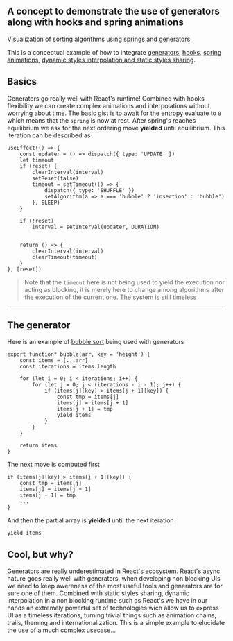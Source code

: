 ## A concept to demonstrate the use of generators along with hooks and spring animations
Visualization of sorting algorithms using springs and generators

This is a conceptual example of how to integrate [generators](https://developer.mozilla.org/en-US/docs/Web/JavaScript/Reference/Global_Objects/Generator), [hooks](https://reactjs.org/docs/hooks-intro.html), [spring animations](https://developer.android.com/guide/topics/graphics/spring-animation), [dynamic styles interpolation and static styles sharing](https://dupocas/dudaui).

## Basics
Generators go really well with React's runtime! Combined with hooks flexibility we can create complex animations and interpolations without worrying about time.
The basic gist is to await for the entropy evaluate to `0` which means that the `spring` is now at rest. After spring's reaches equilibrium we ask for the next ordering move **yielded** until equilibrium. This iteration can be described as 

```
useEffect(() => {
    const updater = () => dispatch({ type: 'UPDATE' })
    let timeout
    if (reset) {
        clearInterval(interval)
        setReset(false)
        timeout = setTimeout(() => {
            dispatch({ type: 'SHUFFLE' })
            setAlgorithm(a => a === 'bubble' ? 'insertion' : 'bubble')
        }, SLEEP)
    }

    if (!reset)
        interval = setInterval(updater, DURATION)


    return () => {
        clearInterval(interval)
        clearTimeout(timeout)
    }
}, [reset])
```

>Note that the `timeout` here is not being used to yield the execution nor acting as blocking, it is merely here to change among algorithms after the execution of the current one. The system is still timeless

---

## The generator
Here is an example of [bubble sort](https://en.wikipedia.org/wiki/Bubble_sort) being used with generators

```
export function* bubble(arr, key = 'height') {
    const items = [...arr]
    const iterations = items.length

    for (let i = 0; i < iterations; i++) {
        for (let j = 0; j < (iterations - i - 1); j++) {
            if (items[j][key] > items[j + 1][key]) {
                const tmp = items[j]
                items[j] = items[j + 1]
                items[j + 1] = tmp
                yield items
            }
        }
    }

    return items
}
```

The next move is computed first 

```
if (items[j][key] > items[j + 1][key]) {
    const tmp = items[j]
    items[j] = items[j + 1]
    items[j + 1] = tmp
    ...
}
```
And then the partial array is **yielded** until the next iteration

`yield items`

## Cool, but why?
Generators are really underestimated in React's ecosystem. React's async nature goes really well with generators, when developing non blocking UIs we need to keep awereness of the most useful tools and generators are for sure one of them. Combined with static styles sharing, dynamic interpolation in a non blocking runtime such as React's we have in our hands an extremely powerful set of technologies wich allow us to express UI as a timeless iterations, turning trivial things such as animation chains, trails, theming and internationalization. This is a simple example to elucidate the use of a much complex usecase...
